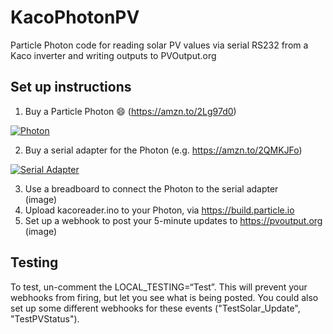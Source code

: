 # KacoPhotonPV
Particle Photon code for reading solar PV values via serial RS232 from a Kaco inverter and writing outputs to PVOutput.org

## Set up instructions  
  
1. Buy a Particle Photon :smile: (https://amzn.to/2Lg97d0)  

[![Photon](https://ws-eu.amazon-adsystem.com/widgets/q?_encoding=UTF8&MarketPlace=GB&ASIN=B012D6UYTA&ServiceVersion=20070822&ID=AsinImage&WS=1&Format=_SL250_&tag=lateralmindsl-21)](https://amzn.to/2Lg97d0)  
  
2. Buy a serial adapter for the Photon (e.g. https://amzn.to/2QMKJFo)  
  
[![Serial Adapter](https://ws-eu.amazon-adsystem.com/widgets/q?_encoding=UTF8&MarketPlace=GB&ASIN=B07DK3874B&ServiceVersion=20070822&ID=AsinImage&WS=1&Format=_SL250_&tag=lateralmindsl-21)](https://amzn.to/2QMKJFo)  
  
3. Use a breadboard to connect the Photon to the serial adapter  
(image)  
4. Upload kacoreader.ino to your Photon, via https://build.particle.io  
5. Set up a webhook to post your 5-minute updates to https://pvoutput.org  
(image)  
  
## Testing  
To test, un-comment the LOCAL_TESTING=“Test”. This will prevent your webhooks from firing, but let you see what is being posted. You could also set up some different webhooks for these events ("TestSolar_Update", "TestPVStatus").  
  
